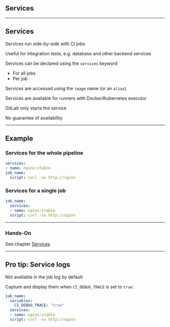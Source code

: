 <!-- .slide: id="gitlab_services" class="vertical-center" -->

<i class="fa-duotone fa-gears fa-8x fa-duotone-colors" style="float: right; color: grey;"></i>

## Services

---

## Services

Services [](https://docs.gitlab.com/ee/ci/services/index.html) run side-by-side with CI jobs

Useful for integration tests, e.g. database and other backend services

Services can be declared using the `services` keyword [](https://docs.gitlab.com/ee/ci/yaml/#services)

- For all jobs
- Per job

Services are accessed using the `image` name (or an `alias`)

Services are available for runners with Docker/Kubernetes executor

GitLab only starts the service

No guarantee of availability

---

## Example

### Services for the whole pipeline

```yaml
services:
- name: nginx:stable
job_name:
  script: curl -sv http://nginx
```

### Services for a single job

```yaml
job_name:
  services:
  - name: nginx:stable
  script: curl -sv http://nginx
```

---

### Hands-On

See chapter [Services](/hands-on/2025-05-14/220_services/exercise/)

---

## Pro tip: Service logs

Not available in the job log by default

Capture and display them when `CI_DEBUG_TRACE` is set to `true`:

```yaml
job_name:
  variables:
    CI_DEBUG_TRACE: "true"
  services:
  - name: nginx:stable
  script: curl -sv http://nginx
```

